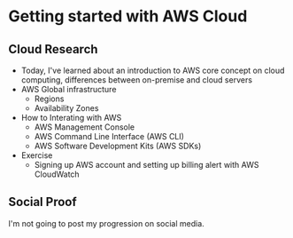 # Getting started with AWS Cloud

## Cloud Research

- Today, I've learned about an introduction to AWS core concept on cloud computing, differences between on-premise and cloud servers
- AWS Global infrastructure
  - Regions
  - Availability Zones
- How to Interating with AWS
  - AWS Management Console
  - AWS Command Line Interface (AWS CLI)
  - AWS Software Development Kits (AWS SDKs)
- Exercise
  - Signing up AWS account and setting up billing alert with AWS CloudWatch

## Social Proof
I'm not going to post my progression on social media.

